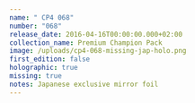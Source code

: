 ```yaml
---
name: " CP4 068"
number: "068"
release_date: 2016-04-16T00:00:00.000+02:00
collection_name: Premium Champion Pack
image: /uploads/cp4-068-missing-jap-holo.png
first_edition: false
holographic: true
missing: true
notes: Japanese exclusive mirror foil
---
```

